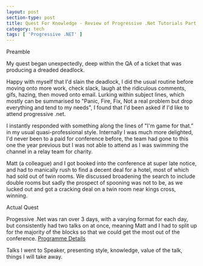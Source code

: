```yaml
---
layout: post
section-type: post
title: Quest For Knowledge - Review of Progressive .Net Tutorials Part 1
category: tech
tags: [ 'Progressive .NET' ]
---
```


Preamble

My quest began unexpectedly, deep within the QA of a ticket that was producing a dreaded deadlock.

Happy with myself that I'd slain the deadlock, I did the usual routine before moving onto more work, check slack, laugh at the ridiculous comments, gifs, hazing, then moved onto email.
Lurking within subject lines, which mostly can be summarised to "Panic, Fire, Fix, Not a real problem but drop everything and tend to my needs", I found that I'd been asked if I'd like to attend progressive .net.

I instantly responded with something along the lines of "I'm game for that.” in my usual quasi-professional style. Internally I was much more delighted, I'd never been to a paid for conference before, the team had gone to this one the year previous but I was not able to attend as I was swimming the channel in a relay team for charity.

Matt (a colleague) and I got booked into the conference at super late notice, and had to manically rush to find a decent deal for a hotel, most of which had sold out of twin rooms. We discussed broadening the search to include double rooms but sadly the prospect of spooning was not to be, as we lucked out and got a cracking deal on a twin room near kings cross, winning.

Actual Quest

Progessive .Net was ran over 3 days, with a varying format for each day, but consistently had two talks on at once, meaning Matt and I had to split up for the majority of the blocks so that we could get the most out of the conference. [Programme Details](https://skillsmatter.com/conferences/7235-progressive-dot-net-tutorials-2016#program)

Talks I went to
Speaker, presenting style, knowledge, value of the talk, things I will take away.
 
 
 
 

